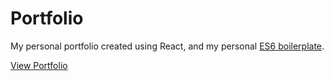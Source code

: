 # Portfolio

My personal portfolio created using React, and my personal [ES6 boilerplate](https://github.com/VD39/es6-webpack-boilerplate).

[View Portfolio](https://vd39.github.io/portfolio/)
